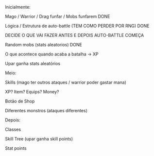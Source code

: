 Inicialmente:
	
Mago / Warrior / Drag funfar / Mobs funfarem  DONE

Lógica /  Estrutura de auto-battle (TEM COMO PERDER POR RNG) DONE

DECIDE O QUE VAI FAZER ANTES E DEPOIS AUTO-BATTLE COMEÇA

Random mobs (stats aleatorios) DONE

O que acontece quando acaba a batalha -> XP

Upar ganha stats aleatórios

Meio:

Skills (mago ter outros ataques / warrior poder gastar mana)

XP? Item? Equips? Money?

Botão de Shop

Diferentes monstros (ataques diferentes)

Depois:

Classes

Skill Tree (upar ganha skill points)

Stat points